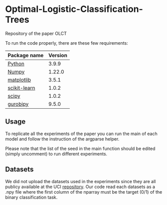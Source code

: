 # Optimal-Logistic-Classification-Trees
Repository of the paper OLCT

To run the code properly, there are these few requirements:

Package name | Version
------------ | -------------
[Python](https://www.python.org/) | 3.9.9
[Numpy](http://www.numpy.org/) | 1.22.0
[matplotlib](https://matplotlib.org/) | 3.5.1 
[scikit-learn](https://scikit-learn.org/stable/) | 1.0.2
[scipy](https://scipy.org/) | 1.0.2
[gurobipy](https://www.gurobi.com/) | 9.5.0


## Usage

To replicate all the experiments of the paper you can run the main of each model and follow the instruction of the argparse helper.

Please note that the list of the seed in the main function should be edited (simply uncomment) to run different experiments.

## Datasets

We did not upload the datasets used in the experiments since they are all publicy available at the UCI [repository](https://archive.ics.uci.edu/datasets).
Our code read each datasets as a .npy file where the first column of the nparray must be the target (0/1) of the binary classification task.
